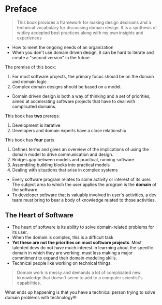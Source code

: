 # Preface

> This book provides a framework for making design decisions and a technical vocabulary for discussing domain design. It is a synthesis of widley accepted best practices along with my own insights and experiences

* How to meet the ongoing needs of an organization
* When you don't use domain driven design, it can be hard to iterate and create a "second version" in the future

The premise of this book:

1. For most software projects, the primary focus should be on the domain and domain logic.
2. Complex domain designs should be based on a model.

* Domain driven design is both a way of thinking and a set of priorities, aimed at accelerating software projects that have to deal with complicated domains.

This book has __two__ prereqs:

1. Development is iterative
2. Developers and domain experts have a close relationship

This book has __four__ parts

1. Defines terms and gives an overview of the implications of using the domain model to drive communication and design.
2. Bridges gap between models and practical, running software
3. Assembling building blocks into practical models
4. Dealing with situations that arise in complex systems

* Every software program relates to some activity or interest of its user. The subject area to which the user applies the program is the **domain** of the software.
* To developer software that is valuably involved in user's activities, a dev team must bring to bear a body of knowledge related to those activities.


## The Heart of Software

* The heart of software is its ability to solve domain-related problems for its user.
* When the domain is complex, this is a difficult task
* __Yet these are not the priorities on most software projects__. Most talented devs do not have much interest in learrning about the specific domain in which they are working, must less making a major commitment to expand their domain-modeling skills.
* Technical people like working on technical things.

> Domain work is messy and demands a lot of complciated new kknowledge that doesn't seem to add to a computer scientist's capabilities.

What ends up happening is that you have a technical person trying to solve domain problems with technology!!!
